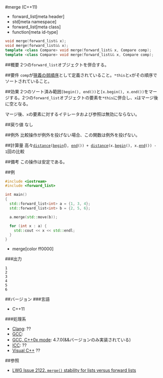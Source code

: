 #merge (C++11)
* forward_list[meta header]
* std[meta namespace]
* forward_list[meta class]
* function[meta id-type]

```cpp
void merge(forward_list& x);
void merge(forward_list&& x);
template <class Compare> void merge(forward_list& x, Compare comp);
template <class Compare> void merge(forward_list&& x, Compare comp);
```

##概要
2つの`forward_list`オブジェクトを併合する。


##要件
`comp`が[狭義の弱順序](/reference/algorithm.md#strict-weak-ordering)として定義されていること。`*this`と`x`がその順序でソートされていること。


##効果
2つのソート済み範囲`[begin(), end())`と`[x.begin(), x.end())`をマージする。2つの`forward_list`オブジェクトの要素を`*this`に併合し、`x`はマージ後に空となる。

マージ後、`x`の要素に対するイテレータおよび参照は無効にならない。


##戻り値
なし


##例外
比較操作が例外を投げない場合、この関数は例外を投げない。


##計算量
高々[`distance`](/reference/iterator/distance.md)`(`[`begin`](./begin.md)()`, `[`end`](./end.md)`()) + `[`distance`](/reference/iterator/distance.md)`(x.`[`begin`](./begin.md)`(), x.`[`end`](./end.md)`()) - 1`回の比較


##備考
この操作は安定である。


##例
```cpp
#include <iostream>
#include <forward_list>

int main()
{
  std::forward_list<int> a = {1, 3, 4};
  std::forward_list<int> b = {2, 5, 6};

  a.merge(std::move(b));

  for (int x : a) {
    std::cout << x << std::endl;
  }
}
```
* merge[color ff0000]

###出力
```
1
2
3
4
5
6
```

##バージョン
###言語
- C++11

###処理系
- [Clang](/implementation.md#clang): ??
- [GCC](/implementation.md#gcc): 
- [GCC, C++0x mode](/implementation.md#gcc): 4.7.0(&&バージョンのみ実装されている)
- [ICC](/implementation.md#icc): ??
- [Visual C++](/implementation.md#visual_cpp) ??

##参照
- [LWG Issue 2122. `merge()` stability for lists versus forward lists](http://www.open-std.org/jtc1/sc22/wg21/docs/lwg-defects.html#2122)

